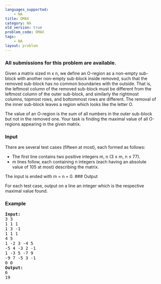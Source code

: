 ```yaml
---
languages_supported:
    - NA
title: OMAX
category: NA
old_version: true
problem_code: OMAX
tags:
    - NA
layout: problem
---
```

###  All submissions for this problem are available. 

Given a matrix sized m x n, we define an O-region as a non-empty sub-block with another non-empty sub-block inside removed, such that the removed sub-block has no common boundaries with the outside. That is, the leftmost column of the removed sub-block must be different from the leftmost column of the outer sub-block, and similarly the rightmost columns, topmost rows, and bottommost rows are different. The removal of the inner sub-block leaves a region which looks like the letter O.

The value of an O-region is the sum of all numbers in the outer sub-block but not in the removed one. Your task is finding the maximal value of all O-regions appearing in the given matrix.

### Input

There are several test cases (fifteen at most), each formed as follows:

- The first line contains two positive integers m, n (3 ≤ m, n ≤ 77).
- m lines follow, each containing n integers (each having an absolute value of 105 at most) describing the matrix.

The input is ended with m = n = 0. ### Output

For each test case, output on a line an integer which is the respective maximal value found.

### Example

<pre>
<b>Input:</b>
3 3
1 1 1
1 3 -1
1 1 1
4 5
1 -2 3 -4 5
-5 4 -3 2 -1
1 -3 5 -7 9
-9 7 -5 3 -1
0 0
<b>Output:</b>
6
19
</pre>